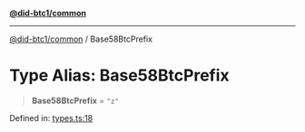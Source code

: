 [**@did-btc1/common**](../README.md)

***

[@did-btc1/common](../globals.md) / Base58BtcPrefix

# Type Alias: Base58BtcPrefix

> **Base58BtcPrefix** = `"z"`

Defined in: [types.ts:18](https://github.com/dcdpr/did-btc1-js/blob/751aedd75738c26882a2149e644ae32b9e424707/packages/common/src/types.ts#L18)
